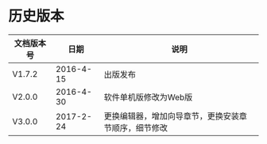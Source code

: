 # 历史版本

| 文档版本号  | 日期        | 说明                         |
| ------ | --------- | -------------------------- |
| V1.7.2 | 2016-4-15 | 出版发布                       |
| V2.0.0 | 2016-4-30 | 软件单机版修改为Web版               |
| V3.0.0 | 2017-2-24 | 更换编辑器，增加向导章节，更换安装章节顺序，细节修改 |